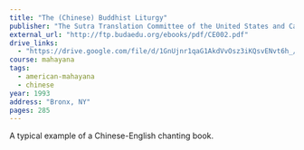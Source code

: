 ```yaml
---
title: "The (Chinese) Buddhist Liturgy"
publisher: "The Sutra Translation Committee of the United States and Canada"
external_url: "http://ftp.budaedu.org/ebooks/pdf/CE002.pdf"
drive_links:
  - "https://drive.google.com/file/d/1GnUjnr1qaG1AkdVvOsz3iKQsvENvt6h_/view?usp=drivesdk"
course: mahayana
tags:
  - american-mahayana
  - chinese
year: 1993
address: "Bronx, NY"
pages: 285
---
```


A typical example of a Chinese-English chanting book.
